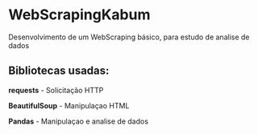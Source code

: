 # WebScrapingKabum
Desenvolvimento de um WebScraping básico, para estudo de analise de dados

## Bibliotecas usadas:
**requests** - Solicitação HTTP

**BeautifulSoup** - Manipulaçao HTML

**Pandas** - Manipulaçao e analise de dados

